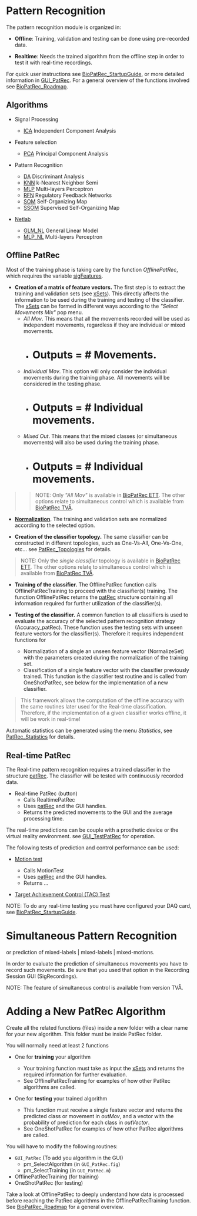 # Pattern Recognition #

The pattern recognition module is organized in:

  * **Offline**: Training, validation and testing can be done using pre-recorded data.

  * **Realtime**: Needs the trained algorithm from the offline step in order to test it with real-time recordings.

For quick user instructions see [BioPatRec\_StartupGuide](BioPatRec_StartupGuide.md), or more detailed information in [GUI\_PatRec](GUI_PatRec.md). For a general overview of the functions involved see [BioPatRec\_Roadmap](BioPatRec_Roadmap.md).

## Algorithms ##
  * Signal Processing
    * [ICA](ICA.md) Independent Component Analysis

  * Feature selection
    * [PCA](PCA.md) Principal Component Analysis

  * Pattern Recognition
    * [DA](Discriminant_Analysis.md) Discriminant Analysis
    * [KNN](KNN.md) k-Nearest Neighbor Semi
    * [MLP](MLP.md) Multi-layers Perceptron
    * [RFN](RFN.md) Regulatory Feedback Networks
    * [SOM](SOM.md) Self-Organizing Map
    * [SSOM](SSOM.md) Supervised Self-Organizing Map

  * [Netlab](Netlab.md)
    * [GLM\_NL](GLM_NL.md) General Linear Model
    * [MLP\_NL](MLP_NL.md) Multi-layers Perceptron

## Offline PatRec ##

Most of the training phase is taking care by the function _OfflinePatRec_, which requires the variable [sigFeatures](sigFeatures.md).

  * **Creation of a matrix of feature vectors.** The first step is to extract the training and validation sets (see [xSets](xSets.md)). This directly affects the information to be used during the training and testing of the classifier. The [xSets](xSets.md) can be formed in different ways according to the _"Select Movements Mix"_ pop menu.
    * _All Mov_. This means that all the movements recorded will be used as independent movements, regardless if they are individual or mixed movements.
      * # Outputs = # Movements.
    * _Individual Mov_. This option will only consider the individual movements during the training phase. All movements will be considered in the testing phase.
      * # Outputs = # Individual movements.
    * _Mixed Out_. This means that the mixed classes (or simultaneous movements) will also be used during the training phase.
      * # Outputs = # Individual movements.
> > NOTE: Only _"All Mov"_ is available in [BioPatRec ETT](BioPatRec_Highlights#BioPatRec_ETT.md). The other options relate to simultaneous control which is available from [BioPatRec TVÅ](BioPatRec_Highlights#BioPatRec_TVA.md).

  * **[Normalization](Normalization.md)**. The training and validation sets are normalized according to the selected option.

  * **Creation of the classifier topology.** The same classifier can be constructed in different topologies, such as One-Vs-All, One-Vs-One, etc... see [PatRec\_Topologies](PatRec_Topologies.md) for details.

> NOTE: Only the _single classifier_ topology is available in [BioPatRec ETT](BioPatRec_Highlights#BioPatRec_ETT.md). The other options relate to simultaneous control which is available from [BioPatRec TVÅ](BioPatRec_Highlights#BioPatRec_TVA.md).

  * **Training of the classifier.** The OfflinePatRec function calls OfflinePatRecTraining to proceed with the classifier(s) training. The function OfflinePatRec returns the [patRec](patRec.md) structure containing all information required for further utilization of the classifier(s).

  * **Testing of the classifier.** A common function to all classifiers is used to evaluate the accuracy of the selected pattern recognition strategy (Accuracy\_patRec). These function uses the testing sets with unseen feature vectors for the classifier(s). Therefore it requires independent functions for
    * Normalization of a single an unseen feature vector (NormalizeSet) with the parameters created during the normalization of the training set.
    * Classification of a single feature vector with the classifier previously trained. This function is the classifier test routine and is called from OneShotPatRec, see below for the implementation of a new classifier.

> This framework allows the computation of the offline accuracy with the same routines later used for the Real-time classification. Therefore, if the implementation of a given classifier works offline, it will be work in real-time!

Automatic statistics can be generated using the menu _Statistics_, see [PatRec\_Statistics](PatRec_Statistics.md) for details.

## Real-time PatRec ##

The Real-time pattern recognition requires a trained classifier in the structure [patRec](patRec.md). The classifier will be tested with continuously recorded data.

  * Real-time PatRec (button)
    * Calls RealtimePatRec
    * Uses [patRec](patRec.md) and the GUI handles.
    * Returns the predicted movements to the GUI and the average processing time.

The real-time predictions can be couple with a prosthetic device or the virtual reality environment. see [GUI\_TestPatRec](GUI_TestPatRec.md) for operation.

The following tests of prediction and control performance can be used:

  * [Motion test](Motion_Test.md)
    * Calls MotionTest
    * Uses [patRec](patRec.md) and the GUI handles.
    * Returns ...

  * [Target Achievement Control (TAC) Test](TAC_Test.md)

NOTE: To do any real-time testing you must have configured your DAQ card, see [BioPatRec\_StartupGuide](BioPatRec_StartupGuide.md).

# Simultaneous Pattern Recognition #
or prediction of mixed-labels | mixed-labels | mixed-motions.

In order to evaluate the prediction of simultaneous movements you have to record such movements. Be sure that you used that option in the Recording Session GUI (SigRecordings).

NOTE: The feature of simultaneous control is available from version TVÅ.

# Adding a New PatRec Algorithm #

Create all the related functions (files) inside a new folder with a clear name for your new algorithm. This folder must be inside PatRec folder.

You will normally need at least 2 functions

  * One for **training** your algorithm
    * Your training function must take as input the [xSets](xSets.md) and returns the required information for further evaluation.
    * See OfflinePatRecTraining for examples of how other PatRec algorithms are called.

  * One for **testing** your trained algorithm
    * This function must receive a single feature vector and returns the predicted class or movement in _outMov_, and a vector with the probability of prediction for each class in _outVector_.
    * See OneShotPatRec for examples of how other PatRec algorithms are called.

You will have to modify the following routines:

  * `GUI_PatRec` (To add you algorithm in the GUI)
    * pm\_SelectAlgorithm (in `GUI_PatRec.fig`)
    * pm\_SelectTraining (in `GUI_PatRec.m`)
  * OfflinePatRecTraining (for training)
  * OneShotPatRec (for testing)

Take a look at OfflinePatRec to deeply understand how data is processed before reaching the PatRec algorithms in the OfflinePatRecTraining function. See [BioPatRec\_Roadmap](BioPatRec_Roadmap.md) for a general overview.